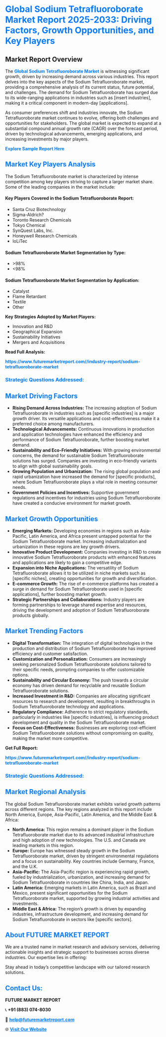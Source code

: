 <h1 style="color: #007BFF;">Global Sodium Tetrafluoroborate Market Report 2025-2033: Driving Factors, Growth Opportunities, and Key Players</h1>

<section id="overview">
<h2>Market Report Overview</h2>
<p>The <a href="https://www.futuremarketreport.com//industry-report/sodium-tetrafluoroborate-market" style="color: #007BFF; text-decoration: none;"><strong>Global Sodium Tetrafluoroborate Market</strong></a> is witnessing significant growth, driven by increasing demand across various industries. This report delves into the key aspects of the Sodium Tetrafluoroborate market, providing a comprehensive analysis of its current status, future potential, and challenges. The demand for Sodium Tetrafluoroborate has surged due to its wide-ranging applications in industries such as [insert industries], making it a critical component in modern-day [applications].</p>
<p>As consumer preferences shift and industries innovate, the Sodium Tetrafluoroborate market continues to evolve, offering both challenges and opportunities for stakeholders. The global market is expected to expand at a substantial compound annual growth rate (CAGR) over the forecast period, driven by technological advancements, emerging applications, and increasing investments by major players.</p>
</section>

<section id="overview">
<p><a href="https://www.futuremarketreport.com//request-sample/reportId=88813" style="color: #007BFF; text-decoration: none;"><strong>Explore Sample Report Here</strong></a></p>
</section>

<section id="key-players">
<h2 style="color: #007BFF;">Market Key Players Analysis</h2>
<p>The Sodium Tetrafluoroborate market is characterized by intense competition among key players striving to capture a larger market share. Some of the leading companies in the market include:</p>
<h4>Key Players Covered in the Sodium Tetrafluoroborate Report:</h4>
<ul><li>Santa Cruz Biotechnology</li><li>Sigma-Aldrich?</li><li>Toronto Research Chemicals</li><li>Tokyo Chemical</li><li>SynQuest Labs, Inc.</li><li>Honeywell Research Chemicals</li><li>IoLiTec</li></ul>
<h4>Sodium Tetrafluoroborate Market Segmentation by Type:</h4>
<ul><li>&gt;98%</li><li>&lt;98%</li></ul>

<h4>Sodium Tetrafluoroborate Market Segmentation by Application:</h4>
<ul><li>Catalyst</li><li>Flame Retardant</li><li>Textile</li><li>Other</li></ul>
<p><strong>Key Strategies Adopted by Market Players:</strong></p>
<ul>
<li>Innovation and R&D</li>
<li>Geographical Expansion</li>
<li>Sustainability Initiatives</li>
<li>Mergers and Acquisitions</li>
</ul>
</section>

<section>
<p><strong>Read Full Analysis: </strong></p><a href="https://www.futuremarketreport.com//industry-report/sodium-tetrafluoroborate-market" style="color: #007BFF; text-decoration: none;"><strong>https://www.futuremarketreport.com//industry-report/sodium-tetrafluoroborate-market</strong></a>
<h3 style="color: #007BFF;">Strategic Questions Addressed:</h3>
</section>

<section id="driving-factors">
<h2 style="color: #007BFF;">Market Driving Factors</h2>
<ul>
<li><strong>Rising Demand Across Industries:</strong> The increasing adoption of Sodium Tetrafluoroborate in industries such as [specific industries] is a major growth driver. Its versatile applications and cost-effectiveness make it a preferred choice among manufacturers.</li>
<li><strong>Technological Advancements:</strong> Continuous innovations in production and application technologies have enhanced the efficiency and performance of Sodium Tetrafluoroborate, further boosting market demand.</li>
<li><strong>Sustainability and Eco-Friendly Initiatives:</strong> With growing environmental concerns, the demand for sustainable Sodium Tetrafluoroborate solutions has surged. Companies are investing in eco-friendly variants to align with global sustainability goals.</li>
<li><strong>Growing Population and Urbanization:</strong> The rising global population and rapid urbanization have increased the demand for [specific products], where Sodium Tetrafluoroborate plays a vital role in meeting consumer needs.</li>
<li><strong>Government Policies and Incentives:</strong> Supportive government regulations and incentives for industries using Sodium Tetrafluoroborate have created a conducive environment for market growth.</li>
</ul>
</section>

<section id="growth-opportunities">
<h2 style="color: #007BFF;">Market Growth Opportunities</h2>
<ul>
<li><strong>Emerging Markets:</strong> Developing economies in regions such as Asia-Pacific, Latin America, and Africa present untapped potential for the Sodium Tetrafluoroborate market. Increasing industrialization and urbanization in these regions are key growth drivers.</li>
<li><strong>Innovative Product Development:</strong> Companies investing in R&D to create innovative Sodium Tetrafluoroborate products with enhanced features and applications are likely to gain a competitive edge.</li>
<li><strong>Expansion into Niche Applications:</strong> The versatility of Sodium Tetrafluoroborate allows it to be utilized in niche markets such as [specific niches], creating opportunities for growth and diversification.</li>
<li><strong>E-commerce Growth:</strong> The rise of e-commerce platforms has created a surge in demand for Sodium Tetrafluoroborate used in [specific applications], further boosting market growth.</li>
<li><strong>Strategic Partnerships and Collaborations:</strong> Industry players are forming partnerships to leverage shared expertise and resources, driving the development and adoption of Sodium Tetrafluoroborate products globally.</li>
</ul>
</section>

<section id="trending-factors">
<h2 style="color: #007BFF;">Market Trending Factors</h2>
<ul>
<li><strong>Digital Transformation:</strong> The integration of digital technologies in the production and distribution of Sodium Tetrafluoroborate has improved efficiency and customer satisfaction.</li>
<li><strong>Customization and Personalization:</strong> Consumers are increasingly seeking personalized Sodium Tetrafluoroborate solutions tailored to their specific needs, prompting companies to offer customizable options.</li>
<li><strong>Sustainability and Circular Economy:</strong> The push towards a circular economy has driven demand for recyclable and reusable Sodium Tetrafluoroborate solutions.</li>
<li><strong>Increased Investment in R&D:</strong> Companies are allocating significant resources to research and development, resulting in breakthroughs in Sodium Tetrafluoroborate technology and applications.</li>
<li><strong>Regulatory Compliance:</strong> Adherence to strict regulatory standards, particularly in industries like [specific industries], is influencing product development and quality in the Sodium Tetrafluoroborate market.</li>
<li><strong>Focus on Cost-Effectiveness:</strong> Businesses are exploring cost-efficient Sodium Tetrafluoroborate solutions without compromising on quality, making the market more competitive.</li>
</ul>
</section>

<section>
<p><strong>Get Full Report: </strong></p><a href="https://www.futuremarketreport.com//industry-report/sodium-tetrafluoroborate-market" style="color: #007BFF; text-decoration: none;"><strong>https://www.futuremarketreport.com//industry-report/sodium-tetrafluoroborate-market</strong></a>
<h3 style="color: #007BFF;">Strategic Questions Addressed:</h3>
</section>


<section id="regional-analysis">
<h2 style="color: #007BFF;">Market Regional Analysis</h2>
<p>The global Sodium Tetrafluoroborate market exhibits varied growth patterns across different regions. The key regions analyzed in this report include North America, Europe, Asia-Pacific, Latin America, and the Middle East & Africa:</p>
<ul>
<li><strong>North America:</strong> This region remains a dominant player in the Sodium Tetrafluoroborate market due to its advanced industrial infrastructure and high adoption of new technologies. The U.S. and Canada are leading markets in this region.</li>
<li><strong>Europe:</strong> Europe has witnessed steady growth in the Sodium Tetrafluoroborate market, driven by stringent environmental regulations and a focus on sustainability. Key countries include Germany, France, and the U.K.</li>
<li><strong>Asia-Pacific:</strong> The Asia-Pacific region is experiencing rapid growth, fueled by industrialization, urbanization, and increasing demand for Sodium Tetrafluoroborate in countries like China, India, and Japan.</li>
<li><strong>Latin America:</strong> Emerging markets in Latin America, such as Brazil and Mexico, present significant opportunities for the Sodium Tetrafluoroborate market, supported by growing industrial activities and investments.</li>
<li><strong>Middle East & Africa:</strong> The region’s growth is driven by expanding industries, infrastructure development, and increasing demand for Sodium Tetrafluoroborate in sectors like [specific sectors].</li>
</ul>
</section>

<footer>
<h2 style="color: #007BFF;">About FUTURE MARKET REPORT</h2>
<p>We are a trusted name in market research and advisory services, delivering actionable insights and strategic support to businesses across diverse industries. Our expertise lies in offering:</p>

<p>Stay ahead in today’s competitive landscape with our tailored research solutions.</p>

<h2 style="color: #007BFF;">Contact Us:</h2>
<p><strong>FUTURE MARKET REPORT</strong></p>
<p>📞 <strong>+91 (883) 074-8030</strong></p>
<p>📧 <strong><a href="mailto:help@futuremarketreport.com" style="color: #007BFF;">help@futuremarketreport.com</a></strong></p>
<p>🌐 <strong><a href="https://www.futuremarketreport.com/" style="color: #007BFF;">Visit Our Website</a></strong></p>
</footer>